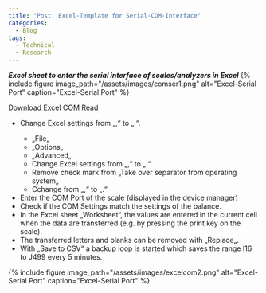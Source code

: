 ```yaml
---
title: "Post: Excel-Template for Serial-COM-Interface"
categories:
  - Blog
tags:
  - Technical
  - Research
---
```


***Excel sheet to enter the serial interface of scales/analyzers in Excel***
{% include figure image_path="/assets/images/comser1.png" alt="Excel-Serial Port" caption="Excel-Serial Port" %}


<a href="https://github.com/saftione/blog/raw/master/assets/excel_com_read_5.0.xlsm" class="btn" target="_blank">Download Excel COM Read</a>

<ul>
  <li>Change Excel settings from „,“ to „.“.</li>
    <ul>
      <li>„File„</li>
      <li>„Options„</li>
      <li>„Advanced„</li>
      <li>Change Excel settings from „,“ to „.“.</li>
      <li>Remove check mark from „Take over separator from operating system„</li>
      <li>Cchange from „,“ to „.“</li>
    </ul>
  <li>Enter the COM Port of the scale (displayed in the device manager)</li>
  <li>Check if the COM Settings match the settings of the balance.</li>
  <li>In the Excel sheet „Worksheet“, the values are entered in the current cell when the data are transferred (e.g. by pressing the print key on the scale).</li>
  <li>The transferred letters and blanks can be removed with „Replace„.</li>
  <li>With „Save to CSV“ a backup loop is started which saves the range I16 to J499 every 5 minutes.</li>

</ul>


{% include figure image_path="/assets/images/excelcom2.png" alt="Excel-Serial Port" caption="Excel-Serial Port" %}
